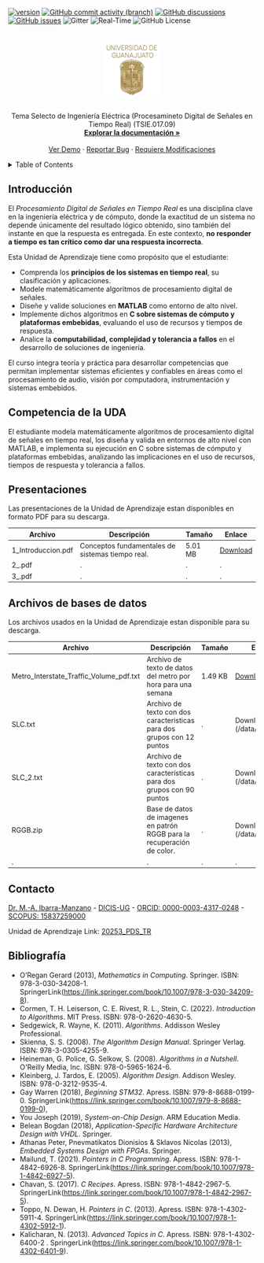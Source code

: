 [![version](https://img.shields.io/badge/version-1.0.0-blue)](https://github.com/ibarram/PDS_TR/)
[![GitHub commit activity (branch)](https://img.shields.io/github/commit-activity/w/ibarram/PDS_TR)](https://github.com/ibarram/PDS_TR/)
[![GitHub discussions](https://img.shields.io/github/discussions/ibarram/PDS_TR)](https://github.com/ibarram/PDS_TR/discussions)
[![GitHub issues](https://img.shields.io/github/issues/ibarram/PDS_TR)](https://github.com/ibarram/PDS_TR/issues)
![Gitter](https://img.shields.io/gitter/room/ibarram/PDS_TR)
![Real-Time](https://img.shields.io/badge/Real--Time-%E2%8F%B1-blue)
![GitHub License](https://img.shields.io/github/license/ibarram/PDS_TR)

<br />
<div align="center">
  <a href="https://github.com/ibarram/PDS_TR">
    <img src="/doc/img/escudo-png.png" alt="Logo" width="120" height="120">
  </a>

  <h3 align="center"></h3>

  <p align="center">
    Tema Selecto de Ingeniería Eléctrica (Procesamineto Digital de Señales en Tiempo Real) (TSIE.017.09)
    <br />
    <a href="https://github.com/ibarram/PDS_TR"><strong>Explorar la documentación »</strong></a>
    <br />
    <br />
    <a href="https://github.com/ibarram/PDS_TR">Ver Demo</a>
    ·
    <a href="https://github.com/ibarram/PDS_TR/issues">Reportar Bug</a>
    ·
    <a href="https://github.com/ibarram/PDS_TR/issues">Requiere Modificaciones</a>
  </p>
</div>

<details><summary>Table of Contents</summary><p>
 
 * [Introducción](#Introducción)

 * [Competencia de la Unidad de Aprendizaje](#Competencia-de-la-UDA)

 * [Presentaciones](#Presentaciones)

 * [Bases de datos utilizadas en las Unidad de Aprendizaje](#Archivos-de-bases-de-datos)

 * [Contacto](#Contacto)

 * [Bibliografía](#Bibliografía)

 * [Licencia](https://github.com/ibarram/PDS_TR/blob/main/LICENSE)

</p></details><p></p>

## Introducción

El *Procesamiento Digital de Señales en Tiempo Real* es una disciplina clave en la ingeniería eléctrica y de cómputo, donde la exactitud de un sistema no depende únicamente del resultado lógico obtenido, sino también del instante en que la respuesta es entregada. En este contexto, **no responder a tiempo es tan crítico como dar una respuesta incorrecta**.  

Esta Unidad de Aprendizaje tiene como propósito que el estudiante:  
- Comprenda los **principios de los sistemas en tiempo real**, su clasificación y aplicaciones.  
- Modele matemáticamente algoritmos de procesamiento digital de señales.  
- Diseñe y valide soluciones en **MATLAB** como entorno de alto nivel.  
- Implemente dichos algoritmos en **C sobre sistemas de cómputo y plataformas embebidas**, evaluando el uso de recursos y tiempos de respuesta.  
- Analice la **computabilidad, complejidad y tolerancia a fallos** en el desarrollo de soluciones de ingeniería.  

El curso integra teoría y práctica para desarrollar competencias que permitan implementar sistemas eficientes y confiables en áreas como el procesamiento de audio, visión por computadora, instrumentación y sistemas embebidos.  

## Competencia de la UDA

El estudiante modela matemáticamente algoritmos de procesamiento digital de señales en tiempo real, los diseña y valida en entornos de alto nivel con MATLAB, e implementa su ejecución en C sobre sistemas de cómputo y plataformas embebidas, analizando las implicaciones en el uso de recursos, tiempos de respuesta y tolerancia a fallos.

## Presentaciones

Las presentaciones de la Unidad de Aprendizaje estan disponibles en formato PDF para su descarga.

|Archivo|Descripción|Tamaño|Enlace|
|---|---|---|---|
|1_Introduccion.pdf|Conceptos fundamentales de sistemas tiempo real.|5.01 MB|[Download](/doc/slide/1_Introduccion.pdf)|
|2_.pdf|.|.|.|
|3_.pdf|.|.|.|

## Archivos de bases de datos

Los archivos usados en la Unidad de Aprendizaje estan disponible para su descarga.

|Archivo|Descripción|Tamaño|Enlace|
|---|---|---|---|
|Metro_Interstate_Traffic_Volume_pdf.txt|Archivo de texto de datos del metro por hora para una semana|1.49 KB|[Download](/data/Metro_Interstate_Traffic_Volume_pdf.txt)|
|SLC.txt|Archivo de texto con dos caracteristicas para dos grupos con 12 puntos|.|Download](/data/SLC.txt)|
|SLC_2.txt|Archivo de texto con dos características para dos grupos con 90 puntos|.|Download](/data/SLC_2.txt)|
|RGGB.zip|Base de datos de imagenes en patrón RGGB para la recuperación de color.|.|Download](/data/RGGB.zip)|
|.|.|.|.|

## Contacto

[Dr. M.-A. Ibarra-Manzano](mailto:ibarram@ugto.mx?subject=[GitHub]%2020253%20PDS_TR) - [DICIS-UG](http://www.posgrados.ugto.mx/Profesores/Perfil.aspx?id=20150) - [ORCID: 0000-0003-4317-0248](https://orcid.org/0000-0003-4317-0248) - [SCOPUS: 15837259000](https://www.scopus.com/authid/detail.uri?authorId=15837259000)

Unidad de Aprendizaje Link: [20253_PDS_TR](https://github.com/ibarram/PDS_TR/)

## Bibliografía

- O’Regan Gerard (2013), *Mathematics in Computing*. Springer. ISBN: 978-3-030-34208-1. SpringerLink(https://link.springer.com/book/10.1007/978-3-030-34209-8).
- Cormen, T. H. Leiserson, C. E. Rivest, R. L., Stein, C. (2022). *Introduction to Algorithms*. MIT Press. ISBN: 978-0-2620-4630-5.
- Sedgewick, R. Wayne, K. (2011). *Algorithms*. Addisson Wesley Professional. 
- Skienna, S. S. (2008). *The Algorithm Design Manual*. Springer Verlag. ISBN: 978-3-0305-4255-9.
- Heineman, G. Police, G. Selkow, S. (2008). *Algorithms in a Nutshell*. O'Reilly Media, Inc. ISBN: 978-0-5965-1624-6.
- Kleinberg, J. Tardos, E. (2005). *Algorithm Design*. Addison Wesley. ISBN: 978-0-3212-9535-4.
- Gay Warren (2018), *Beginning STM32*. Apress. ISBN: 979-8-8688-0199-0. SpringerLink(https://link.springer.com/book/10.1007/979-8-8688-0199-0),  
- You Joseph (2019), *System-on-Chip Design*. ARM Education Media.
- Belean Bogdan (2018), *Application-Specific Hardware Architecture Design with VHDL*. Springer.  
- Athanas Peter, Pnevmatikatos Dionisios & Sklavos Nicolas (2013), *Embedded Systems Design with FPGAs*. Springer.
- Mailund, T. (2021). *Pointers in C Programming*. Apress. ISBN: 978-1-4842-6926-8. SpringerLink(https://link.springer.com/book/10.1007/978-1-4842-6927-5).
- Chavan, S. (2017). *C Recipes*. Apress. ISBN: 978-1-4842-2967-5. SpringerLink(https://link.springer.com/book/10.1007/978-1-4842-2967-5).
- Toppo, N. Dewan, H. *Pointers in C*. (2013). Apress. ISBN: 978-1-4302-5911-4. SpringerLink(https://link.springer.com/book/10.1007/978-1-4302-5912-1).
- Kalicharan, N. (2013). *Advanced Topics in C*. Apress. ISBN: 
978-1-4302-6400-2 . SpringerLink(https://link.springer.com/book/10.1007/978-1-4302-6401-9).
